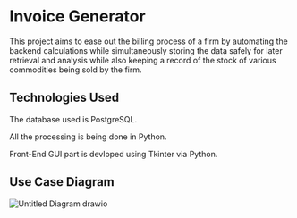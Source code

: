 # Invoice Generator

This project aims to ease out the billing process of a firm by automating the backend calculations while simultaneously storing the data safely for later retrieval and analysis while also keeping a record of the stock of various commodities being sold by the firm.


## Technologies Used

 The database used is PostgreSQL. 
 
 All the processing is being done in Python.
 
 Front-End GUI part is devloped using Tkinter via Python.


## Use Case Diagram
![Untitled Diagram drawio](https://user-images.githubusercontent.com/100020772/181682247-eae8c1d3-e78e-40e8-b362-16b22c692d42.png)
